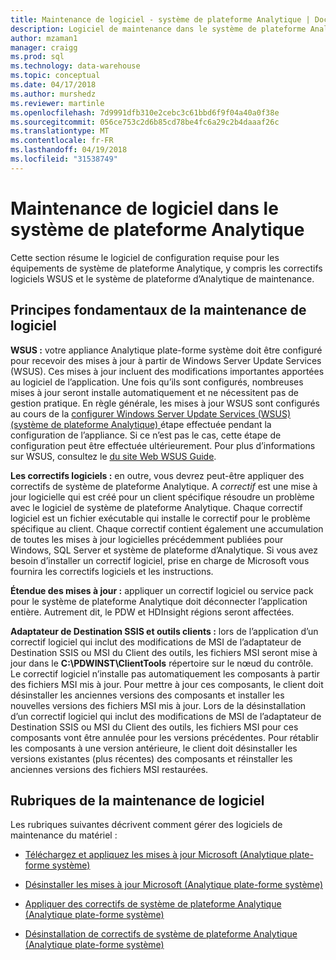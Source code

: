 ```yaml
---
title: Maintenance de logiciel - système de plateforme Analytique | Documents Microsoft
description: Logiciel de maintenance dans le système de plateforme Analytique (APS).
author: mzaman1
manager: craigg
ms.prod: sql
ms.technology: data-warehouse
ms.topic: conceptual
ms.date: 04/17/2018
ms.author: murshedz
ms.reviewer: martinle
ms.openlocfilehash: 7d9991dfb310e2cebc3c61bbd6f9f04a40a0f38e
ms.sourcegitcommit: 056ce753c2d6b85cd78be4fc6a29c2b4daaaf26c
ms.translationtype: MT
ms.contentlocale: fr-FR
ms.lasthandoff: 04/19/2018
ms.locfileid: "31538749"
---
```

# <a name="software-servicing-in-analytics-platform-system"></a>Maintenance de logiciel dans le système de plateforme Analytique
Cette section résume le logiciel de configuration requise pour les équipements de système de plateforme Analytique, y compris les correctifs logiciels WSUS et le système de plateforme d’Analytique de maintenance.  
  
## <a name="Basics"></a>Principes fondamentaux de la maintenance de logiciel  
**WSUS :** votre appliance Analytique plate-forme système doit être configuré pour recevoir des mises à jour à partir de Windows Server Update Services (WSUS). Ces mises à jour incluent des modifications importantes apportées au logiciel de l’application. Une fois qu’ils sont configurés, nombreuses mises à jour seront installe automatiquement et ne nécessitent pas de gestion pratique. En règle générale, les mises à jour WSUS sont configurés au cours de la [configurer Windows Server Update Services &#40;WSUS&#41; &#40;système de plateforme Analytique&#41; ](configure-windows-server-update-services-wsus.md) étape effectuée pendant la configuration de l’appliance. Si ce n’est pas le cas, cette étape de configuration peut être effectuée ultérieurement. Pour plus d’informations sur WSUS, consultez le [du site Web WSUS Guide](http://go.microsoft.com/fwlink/?LinkId=202417).  
  
**Les correctifs logiciels :** en outre, vous devrez peut-être appliquer des correctifs de système de plateforme Analytique. A *correctif* est une mise à jour logicielle qui est créé pour un client spécifique résoudre un problème avec le logiciel de système de plateforme Analytique. Chaque correctif logiciel est un fichier exécutable qui installe le correctif pour le problème spécifique au client. Chaque correctif contient également une accumulation de toutes les mises à jour logicielles précédemment publiées pour Windows, SQL Server et système de plateforme d’Analytique. Si vous avez besoin d’installer un correctif logiciel, prise en charge de Microsoft vous fournira les correctifs logiciels et les instructions.  
  
**Étendue des mises à jour :** appliquer un correctif logiciel ou service pack pour le système de plateforme Analytique doit déconnecter l’application entière. Autrement dit, le PDW et HDInsight régions seront affectées.  
  
**Adaptateur de Destination SSIS et outils clients :** lors de l’application d’un correctif logiciel qui inclut des modifications de MSI de l’adaptateur de Destination SSIS ou MSI du Client des outils, les fichiers MSI seront mise à jour dans le **C:\PDWINST\ClientTools** répertoire sur le nœud du contrôle. Le correctif logiciel n’installe pas automatiquement les composants à partir des fichiers MSI mis à jour. Pour mettre à jour ces composants, le client doit désinstaller les anciennes versions des composants et installer les nouvelles versions des fichiers MSI mis à jour. Lors de la désinstallation d’un correctif logiciel qui inclut des modifications de MSI de l’adaptateur de Destination SSIS ou MSI du Client des outils, les fichiers MSI pour ces composants vont être annulée pour les versions précédentes. Pour rétablir les composants à une version antérieure, le client doit désinstaller les versions existantes (plus récentes) des composants et réinstaller les anciennes versions des fichiers MSI restaurées.  
  
## <a name="software-servicing-topics"></a>Rubriques de la maintenance de logiciel  
Les rubriques suivantes décrivent comment gérer des logiciels de maintenance du matériel :  
  
-   [Téléchargez et appliquez les mises à jour Microsoft &#40;Analytique plate-forme système&#41;](download-and-apply-microsoft-updates.md)  
  
-   [Désinstaller les mises à jour Microsoft &#40;Analytique plate-forme système&#41;](uninstall-microsoft-updates.md)  
  
-   [Appliquer des correctifs de système de plateforme Analytique &#40;Analytique plate-forme système&#41;](apply-analytics-platform-system-hotfixes.md)  
  
-   [Désinstallation de correctifs de système de plateforme Analytique &#40;Analytique plate-forme système&#41;](uninstall-analytics-platform-system-hotfixes.md)  
  
<!-- MISSING LINKS ## See Also  
[Common Metadata Query Examples &#40;SQL Server PDW&#41;](../sqlpdw/common-metadata-query-examples-sql-server-pdw.md)  -->  
  
